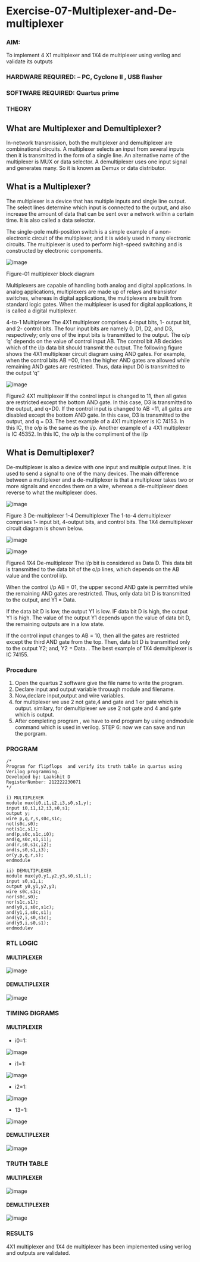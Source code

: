 # Exercise-07-Multiplexer-and-De-multiplexer
### AIM: 
To implement 4 X1 multiplexer and 1X4 de multiplexer using verilog and validate its outputs
### HARDWARE REQUIRED:  – PC, Cyclone II , USB flasher
### SOFTWARE REQUIRED:   Quartus prime
### THEORY 

## What are Multiplexer and Demultiplexer?
In-network transmission, both the multiplexer and demultiplexer are combinational circuits. A multiplexer selects an input from several inputs then it is transmitted in the form of a single line. An alternative name of the multiplexer is MUX or data selector. A demultiplexer uses one input signal and generates many. So it is known as Demux or data distributor.

## What is a Multiplexer?
The multiplexer is a device that has multiple inputs and single line output. The select lines determine which input is connected to the output, and also increase the amount of data that can be sent over a network within a certain time. It is also called a data selector.

The single-pole multi-position switch is a simple example of a non-electronic circuit of the multiplexer, and it is widely used in many electronic circuits. The multiplexer is used to perform high-speed switching and is constructed by electronic components.

![image](https://user-images.githubusercontent.com/36288975/170912485-73c395c7-23c0-4e78-a53d-a2f0d07d9662.png)

Figure-01 multiplexer block diagram 

Multiplexers are capable of handling both analog and digital applications. In analog applications, multiplexers are made up of relays and transistor switches, whereas in digital applications, the multiplexers are built from standard logic gates. When the multiplexer is used for digital applications, it is called a digital multiplexer.

4-to-1 Multiplexer
The 4X1 multiplexer comprises 4-input bits, 1- output bit, and 2- control bits. The four input bits are namely 0, D1, D2, and D3, respectively; only one of the input bits is transmitted to the output. The o/p ‘q’ depends on the value of control input AB. The control bit AB decides which of the i/p data bit should transmit the output. The following figure shows the 4X1 multiplexer circuit diagram using AND gates. For example, when the control bits AB =00, then the higher AND gates are allowed while remaining AND gates are restricted. Thus, data input D0 is transmitted to the output ‘q”

![image](https://user-images.githubusercontent.com/36288975/170912568-3598c60a-5035-41f3-b0c4-ccedba13aca5.png)

Figure2 4X1 multiplexer 
If the control input is changed to 11, then all gates are restricted except the bottom AND gate. In this case, D3 is transmitted to the output, and q=D0. If the control input is changed to AB =11, all gates are disabled except the bottom AND gate. In this case, D3 is transmitted to the output, and q = D3. The best example of a 4X1 multiplexer is IC 74153. In this IC, the o/p is the same as the i/p. Another example of a 4X1 multiplexer is IC 45352. In this IC, the o/p is the compliment of the i/p

## What is Demultiplexer?
De-multiplexer is also a device with one input and multiple output lines. It is used to send a signal to one of the many devices. The main difference between a multiplexer and a de-multiplexer is that a multiplexer takes two or more signals and encodes them on a wire, whereas a de-multiplexer does reverse to what the multiplexer does.

![image](https://user-images.githubusercontent.com/36288975/170912606-a30e4b74-1726-4430-b245-2c3c3d9c232d.png)

Figure 3 De-multiplexer 
1-4 Demultiplexer
The 1-to-4 demultiplexer comprises 1- input bit, 4-output bits, and control bits. The 1X4 demultiplexer circuit diagram is shown below.

![image](https://user-images.githubusercontent.com/36288975/170912683-00fb746a-1d45-4023-91d1-3a70b841073c.png)

![image](https://user-images.githubusercontent.com/36288975/170912741-7cbd52af-7e0d-4be3-b5c6-6fb9c4eca7c9.png)

Figure4 1X4 De-multiplexer 
The i/p bit is considered as Data D. This data bit is transmitted to the data bit of the o/p lines, which depends on the AB value and the control i/p.

When the control i/p AB = 01, the upper second AND gate is permitted while the remaining AND gates are restricted. Thus, only data bit D is transmitted to the output, and Y1 = Data.

If the data bit D is low, the output Y1 is low. IF data bit D is high, the output Y1 is high. The value of the output Y1 depends upon the value of data bit D, the remaining outputs are in a low state.

If the control input changes to AB = 10, then all the gates are restricted except the third AND gate from the top. Then, data bit D is transmitted only to the output Y2; and, Y2 = Data. . The best example of 1X4 demultiplexer is IC 74155.
 
### Procedure
1. Open the quartus 2 software give the file name to write the program.
2. Declare input and output variable throuugh module and filename.
3. Now,declare input,output and wire variables.
4. for multiplexer we use 2 not gate,4 and gate and 1 or gate which is output. similary, for demultiplexer we use 2 not gate and 4 and gate which is output.
5. After completing program , we have to end program by using endmodule command which is used in verilog. STEP 6: now we can save and run the porgram.
### PROGRAM 
```
/*
Program for flipflops  and verify its truth table in quartus using Verilog programming.
Developed by: Laakshit D
RegisterNumber: 212222230071
*/

i) MULTIPLEXER
module mux(i0,i1,i2,i3,s0,s1,y);
input i0,i1,i2,i3,s0,s1;
output y;
wire p,q,r,s,s0c,s1c;
not(s0c,s0);
not(s1c,s1);
and(p,s0c,s1c,i0);
and(q,s0c,s1,i1);
and(r,s0,s1c,i2);
and(s,s0,s1,i3);
or(y,p,q,r,s);
endmodule 
```
```
ii) DEMULTIPLEXER
module mux(y0,y1,y2,y3,s0,s1,i);
input s0,s1,i;
output y0,y1,y2,y3;
wire s0c,s1c;
nor(s0c,s0);
nor(s1c,s1);
and(y0,i,s0c,s1c);
and(y1,i,s0c,s1);
and(y2,i,s0,s1c);
and(y3,i,s0,s1);
endmodulev
```
### RTL LOGIC  
#### MULTIPLEXER

![image](https://github.com/laakshit-D/Exercise-07-Multiplexer-and-De-multiplexer/assets/119559976/22b331b4-3948-4fc8-a7dc-d7af5ce5e563)

#### DEMULTIPLEXER

![image](https://github.com/laakshit-D/Exercise-07-Multiplexer-and-De-multiplexer/assets/119559976/1e4129ea-7418-4ccf-ac4f-cee905a9eb6b)

### TIMING DIGRAMS  
#### MULTIPLEXER
- i0=1:

![image](https://github.com/laakshit-D/Exercise-07-Multiplexer-and-De-multiplexer/assets/119559976/f3b09d1d-5964-4f63-bf99-21dda1a89f6a)

- i1=1:

![image](https://github.com/laakshit-D/Exercise-07-Multiplexer-and-De-multiplexer/assets/119559976/fa26f1b5-4f90-4ca0-9f7a-043736747913)

- i2=1:

![image](https://github.com/laakshit-D/Exercise-07-Multiplexer-and-De-multiplexer/assets/119559976/ceada9ef-0878-4247-a6ea-2e6cfb8b886b)

- 13=1:

![image](https://github.com/laakshit-D/Exercise-07-Multiplexer-and-De-multiplexer/assets/119559976/1badaee8-fe18-4108-9f8e-f0129abd957c)

#### DEMULTIPLEXER

![image](https://github.com/laakshit-D/Exercise-07-Multiplexer-and-De-multiplexer/assets/119559976/469599a9-29d5-45e2-9fed-c55531aae67a)

### TRUTH TABLE 
#### MULTIPLEXER

![image](https://github.com/laakshit-D/Exercise-07-Multiplexer-and-De-multiplexer/assets/119559976/e682f0fc-76f5-4b94-8700-001d9d6b4654)

#### DEMULTIPLEXER

![image](https://github.com/laakshit-D/Exercise-07-Multiplexer-and-De-multiplexer/assets/119559976/4a55c009-1a1a-4efc-91f7-eb799ec67a9b)

### RESULTS 
4X1 multiplexer and 1X4 de multiplexer has been implemented using verilog and outputs are validated.
